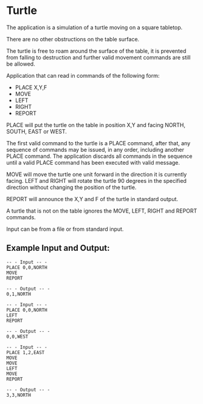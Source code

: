 # Turtle
The application is a simulation of a turtle moving on a square tabletop.

There are no other obstructions on the table surface.

The turtle is free to roam around the surface of the table, it is prevented from
falling to destruction and further valid movement commands are still be allowed.

Application that can read in commands of the following form:

- PLACE X,Y,F
- MOVE
- LEFT
- RIGHT
- REPORT

PLACE will put the turtle on the table in position X,Y and facing NORTH, SOUTH, EAST or
WEST.

The first valid command to the turtle is a PLACE command, after that, any sequence of
commands may be issued, in any order, including another PLACE command. The application
discards all commands in the sequence until a valid PLACE command has been executed with valid message.

MOVE will move the turtle one unit forward in the direction it is currently facing.
LEFT and RIGHT will rotate the turtle 90 degrees in the specified direction without changing
the position of the turtle.

REPORT will announce the X,Y and F of the turtle in standard output.

A turtle that is not on the table ignores the MOVE, LEFT, RIGHT and REPORT commands.

Input can be from a file or from standard input. 

## Example Input and Output:
```
-- - Input -- -
PLACE 0,0,NORTH
MOVE
REPORT

-- - Output -- -
0,1,NORTH

-- - Input -- -
PLACE 0,0,NORTH
LEFT
REPORT

-- - Output -- -
0,0,WEST

-- - Input -- -
PLACE 1,2,EAST
MOVE
MOVE
LEFT
MOVE
REPORT

-- - Output -- -
3,3,NORTH
```


